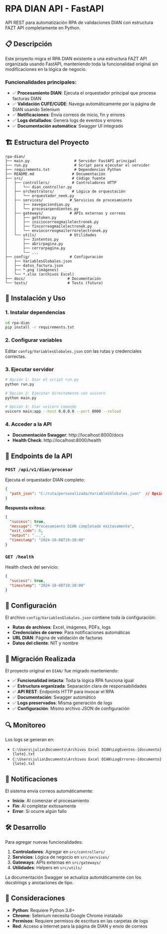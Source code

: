 # RPA DIAN API - FastAPI

API REST para automatización RPA de validaciones DIAN con estructura FAZT API completamente en Python.

## 📋 Descripción

Este proyecto migra el RPA DIAN existente a una estructura FAZT API organizada usando FastAPI, manteniendo toda la funcionalidad original sin modificaciones en la lógica de negocio.

### Funcionalidades principales:

- ✅ **Procesamiento DIAN**: Ejecuta el orquestador principal que procesa facturas DIAN
- ✅ **Validación CUFE/CUDE**: Navega automáticamente por la página de DIAN usando Selenium
- ✅ **Notificaciones**: Envía correos de inicio, fin y errores 
- ✅ **Logs detallados**: Genera logs de eventos y errores
- ✅ **Documentación automática**: Swagger UI integrado

## 🏗️ Estructura del Proyecto

```
rpa-dian/
├── main.py                    # Servidor FastAPI principal
├── run.py                     # Script para ejecutar el servidor
├── requirements.txt           # Dependencias Python
├── README.md                 # Documentación
├── src/                      # Código fuente
│   ├── controllers/          # Controladores HTTP
│   │   └── dian_controller.py
│   ├── orchestrators/        # Lógica de orquestación
│   │   └── orquestador_neek.py
│   ├── services/            # Servicios de procesamiento
│   │   ├── navegaciondian.py
│   │   └── procesarpendientes.py
│   ├── gateways/            # APIs externas y correos
│   │   ├── gettoken.py
│   │   ├── iniciocorreogmailelectronek.py
│   │   ├── fincorreogmailelectronek.py
│   │   └── enviocorreogmailerrorelectronek.py
│   └── utils/               # Utilidades
│       ├── 3intentos.py
│       ├── abrirpagina.py
│       ├── cerrarpagina.py
│       └── ...
├── config/                  # Configuración
│   ├── VariablesGlobales.json
│   ├── datos_factura.json
│   ├── *.png (imágenes)
│   └── *.xlsx (archivos Excel)
├── docs/                   # Documentación
└── tests/                  # Tests (futuro)
```

## 🚀 Instalación y Uso

### 1. Instalar dependencias

```bash
cd rpa-dian
pip install -r requirements.txt
```

### 2. Configurar variables

Editar `config/VariablesGlobales.json` con las rutas y credenciales correctas.

### 3. Ejecutar servidor

```bash
# Opción 1: Usar el script run.py
python run.py

# Opción 2: Ejecutar directamente con uvicorn  
python main.py

# Opción 3: Usar uvicorn comando
uvicorn main:app --host 0.0.0.0 --port 8000 --reload
```

### 4. Acceder a la API

- **Documentación Swagger**: http://localhost:8000/docs
- **Health Check**: http://localhost:8000/health

## 📡 Endpoints de la API

### `POST /api/v1/dian/procesar`

Ejecuta el orquestador DIAN completo:

```json
{
  "path_json": "C:/ruta/personalizada/VariablesGlobales.json"  // Opcional
}
```

**Respuesta exitosa:**
```json
{
  "success": true,
  "message": "Procesamiento DIAN completado exitosamente",
  "exit_code": 0,
  "output": "...",
  "timestamp": "2024-10-08T10:30:00"
}
```

### `GET /health`

Health check del servicio:

```json
{
  "success": true,
  "timestamp": "2024-10-08T10:30:00"
}
```

## 🔧 Configuración

El archivo `config/VariablesGlobales.json` contiene toda la configuración:

- **Rutas de archivos**: Excel, imágenes, PDFs, logs
- **Credenciales de correo**: Para notificaciones automáticas
- **URL DIAN**: Página de validación de facturas
- **Datos del cliente**: NIT y nombre

## 🐍 Migración Realizada

El proyecto original en `DIAN/` fue migrado manteniendo:

- ✅ **Funcionalidad intacta**: Toda la lógica RPA funciona igual
- ✅ **Estructura organizada**: Separación clara de responsabilidades  
- ✅ **API REST**: Endpoints HTTP para invocar el RPA
- ✅ **Documentación**: Swagger automático
- ✅ **Logs preservados**: Misma generación de logs
- ✅ **Configuración**: Mismo archivo JSON de configuración

## 🔍 Monitoreo

Los logs se generan en:
- `C:\Users\julia\Documents\Archivos Excel DIAN\LogEventos-{documento}{lote}.txt`
- `C:\Users\julia\Documents\Archivos Excel DIAN\LogErrores-{documento}{lote}.txt`

## 📧 Notificaciones

El sistema envía correos automáticamente:
- **Inicio**: Al comenzar el procesamiento
- **Fin**: Al completar exitosamente  
- **Error**: Si ocurre algún fallo

## 🛠️ Desarrollo

Para agregar nuevas funcionalidades:

1. **Controladores**: Agregar en `src/controllers/`
2. **Servicios**: Lógica de negocio en `src/services/`
3. **Gateways**: APIs externas en `src/gateways/`
4. **Utilidades**: Helpers en `src/utils/`

La documentación Swagger se actualiza automáticamente con los docstrings y anotaciones de tipo.

## 🚨 Consideraciones

- **Python**: Requiere Python 3.8+
- **Chrome**: Selenium necesita Google Chrome instalado
- **Permisos**: Requiere permisos de escritura en las carpetas de logs
- **Red**: Acceso a Internet para la página de DIAN y envío de correos